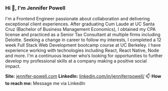 ### Hi 👋, I'm Jennifer Powell

I'm a Frontend Engineer passionate about collaboration and delivering exceptional client experiences. After graduating Cum Laude at UC Santa Cruz (Bachelor of Business Management Economics), I obtained my CPA license and practiced as a Senior Tax Consultant at multiple firms including Deloitte. Seeking a change in career to follow my interests, I completed a 12 week Full Stack Web Development bootcamp course at UC Berkeley. I have experience working with technologies including React, React Native, Node and more. I'm a continuous learner who’s looking for opportunities to further develop my professional skills at a company making a positive social impact.

**Site:** [jennifer-powell.com](jennifer-powell.com)
**LinkedIn:** [linkedin.com/in/jenniferrpowell/](linkedin.com/in/jenniferrpowell/)
📫 **How to reach me:** Message me via LinkedIn

<!--
**jerpowel321/jerpowel321** is a ✨ _special_ ✨ repository because its `README.md` (this file) appears on your GitHub profile.

Here are some ideas to get you started:

- 🔭 I’m currently working on ...
- 🌱 I’m currently learning ...
- 👯 I’m looking to collaborate on ...
- 🤔 I’m looking for help with ...
- 💬 Ask me about ...
- 📫 How to reach me: ...
- 😄 Pronouns: ...
- ⚡ Fun fact: ...
-->
